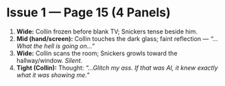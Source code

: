 # Issue 1 — Page 15 (4 Panels)

1) **Wide:** Collin frozen before blank TV; Snickers tense beside him.  
2) **Mid (hand/screen):** Collin touches the dark glass; faint reflection — *“…What the hell is going on…”*  
3) **Wide:** Collin scans the room; Snickers growls toward the hallway/window. *Silent.*  
4) **Tight (Collin):** Thought: *“…Glitch my ass. If that was AI, it knew exactly what it was showing me.”*
